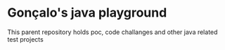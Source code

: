 # Gonçalo's java playground
This parent repository holds poc, code challanges and other java related test projects